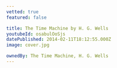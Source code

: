 ```yaml
---
vetted: true
featured: false

title: The Time Machine by H. G. Wells
youtubeId: osabulOoSjs
datePublished: 2014-02-11T18:12:55.000Z
image: cover.jpg

ownedBy: The Time Machine, H. G. Wells
---
```

